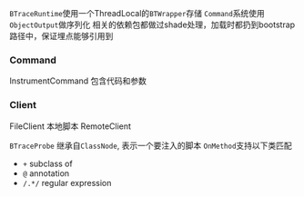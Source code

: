 `BTraceRuntime`使用一个ThreadLocal的`BTWrapper`存储
`Command`系统使用`ObjectOutput`做序列化
相关的依赖包都做过shade处理，加载时都扔到bootstrap路径中，保证埋点能够引用到
### Command
InstrumentCommand 包含代码和参数
### Client
FileClient 本地脚本
RemoteClient

`BTraceProbe` 继承自`ClassNode`, 表示一个要注入的脚本
`OnMethod`支持以下类匹配
- `+` subclass of
- `@` annotation
- `/.*/` regular expression
